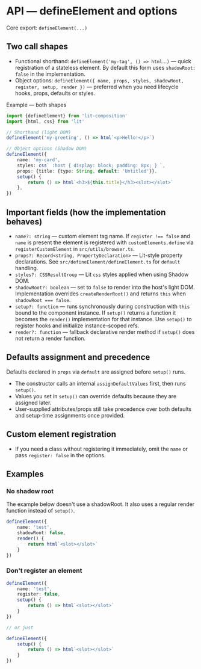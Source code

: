 # API — defineElement and options

Core export: `defineElement(...)`

## Two call shapes

- Functional shorthand: `defineElement('my-tag', () => html`...`)` — quick registration of a stateless element. By
  default this form uses `shadowRoot: false` in the implementation.
- Object options: `defineElement({ name, props, styles, shadowRoot, register, setup, render })` — preferred when you
  need lifecycle hooks, props, defaults or styles.

Example — both shapes

```ts
import {defineElement} from 'lit-composition'
import {html, css} from 'lit'

// Shorthand (light DOM)
defineElement('my-greeting', () => html`<p>Hello!</p>`)

// Object options (Shadow DOM)
defineElement({
    name: 'my-card',
    styles: css` :host { display: block; padding: 8px; } `,
    props: {title: {type: String, default: 'Untitled'}},
    setup() {
        return () => html`<h3>${this.title}</h3><slot></slot>`
    },
})
```

## Important fields (how the implementation behaves)

- `name?: string` — custom element tag name. If `register !== false` and `name` is present the element is registered
  with `customElements.define` via `registerCustomElement` in `src/utils/browser.ts`.
- `props?: Record<string, PropertyDeclaration>` — Lit-style property declarations. See
  `src/defineElement/defineElement.ts`
  for `default` handling.
- `styles?: CSSResultGroup` — Lit `css` styles applied when using Shadow DOM.
- `shadowRoot?: boolean` — set to `false` to render into the host's light DOM. Implementation overrides
  `createRenderRoot()`
  and returns `this` when `shadowRoot === false`.
- `setup?: function` — runs synchronously during construction with `this` bound to the component instance. If
  `setup()` returns a function it becomes the `render()` implementation for that instance. Use `setup()` to register
  hooks and initialize instance-scoped refs.
- `render?: function` — fallback declarative render method if `setup()` does not return a render function.

## Defaults assignment and precedence

Defaults declared in `props` via `default` are assigned before `setup()` runs.

- The constructor calls an internal `assignDefaultValues` first, then runs `setup()`.
- Values you set in `setup()` can override defaults because they are assigned later.
- User-supplied attributes/props still take precedence over both defaults and setup-time assignments once provided.

## Custom element registration

- If you need a class without registering it immediately, omit the `name` or pass `register: false` in the options.

## Examples

### No shadow root

The example below doesn't use a shadowRoot.
It also uses a regular render function instead of `setup()`.

```ts
defineElement({
    name: 'test',
    shadowRoot: false,
    render() {
        return html`<slot></slot>`
    }
})
```

### Don't register an element

```ts
defineElement({
    name: 'test',
    register: false,
    setup() {
        return () => html`<slot></slot>`
    }
})

// or just

defineElement({
    setup() {
        return () => html`<slot></slot>`
    }
})
```
